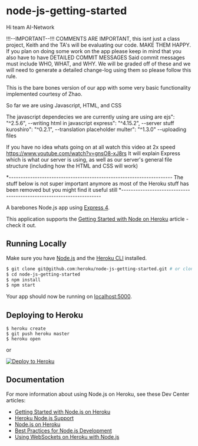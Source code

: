 # node-js-getting-started

Hi team AI-Network

!!!--IMPORTANT--!!!
COMMENTS ARE IMPORTANT, this isnt just a class project, Keith and the TA's will be evaluating our code. MAKE THEM HAPPY.
If you plan on doing some work on the app please keep in mind that you also have to have DETAILED COMMIT MESSAGES
Said commit messages must include WHO, WHAT, and WHY.
We will be graded off of these and we will need to generate a detailed change-log using them so please follow this rule.

This is the bare bones version of our app with some very basic functionality implemented courtesy of Zhao.

So far we are using Javascript, HTML, and CSS

The javascript dependecies we are currently using are using are 
	ejs": "^2.5.6",			--writing html in javascript
    express": "^4.15.2", 	--server stuff
    kuroshiro": "^0.2.1", 	--translation placeholder
    multer": "^1.3.0"  		--uploading files
	
If you have no idea whats going on at all watch this video at 2x speed 
https://www.youtube.com/watch?v=gnsO8-xJ8rs
It will explain Express which is what our server is using, as well as our server's general file structure (including how the HTML and CSS will work) 


*---------------------------------------------------------------------
The stuff below is not super important anymore as most of the Heroku stuff has been removed but you might find it useful still
*---------------------------------------------------------------------

A barebones Node.js app using [Express 4](http://expressjs.com/).

This application supports the [Getting Started with Node on Heroku](https://devcenter.heroku.com/articles/getting-started-with-nodejs) article - check it out.

## Running Locally

Make sure you have [Node.js](http://nodejs.org/) and the [Heroku CLI](https://cli.heroku.com/) installed.

```sh
$ git clone git@github.com:heroku/node-js-getting-started.git # or clone your own fork
$ cd node-js-getting-started
$ npm install
$ npm start
```

Your app should now be running on [localhost:5000](http://localhost:5000/).

## Deploying to Heroku

```
$ heroku create
$ git push heroku master
$ heroku open
```
or

[![Deploy to Heroku](https://www.herokucdn.com/deploy/button.png)](https://heroku.com/deploy)

## Documentation

For more information about using Node.js on Heroku, see these Dev Center articles:

- [Getting Started with Node.js on Heroku](https://devcenter.heroku.com/articles/getting-started-with-nodejs)
- [Heroku Node.js Support](https://devcenter.heroku.com/articles/nodejs-support)
- [Node.js on Heroku](https://devcenter.heroku.com/categories/nodejs)
- [Best Practices for Node.js Development](https://devcenter.heroku.com/articles/node-best-practices)
- [Using WebSockets on Heroku with Node.js](https://devcenter.heroku.com/articles/node-websockets)
